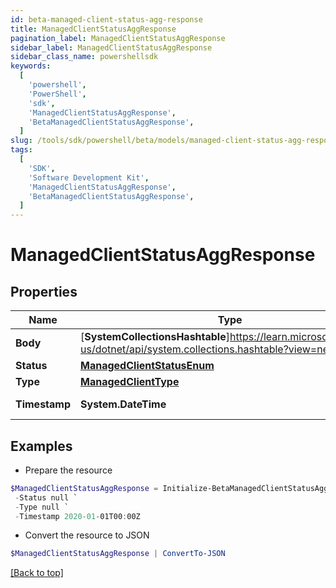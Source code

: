 ```yaml
---
id: beta-managed-client-status-agg-response
title: ManagedClientStatusAggResponse
pagination_label: ManagedClientStatusAggResponse
sidebar_label: ManagedClientStatusAggResponse
sidebar_class_name: powershellsdk
keywords:
  [
    'powershell',
    'PowerShell',
    'sdk',
    'ManagedClientStatusAggResponse',
    'BetaManagedClientStatusAggResponse',
  ]
slug: /tools/sdk/powershell/beta/models/managed-client-status-agg-response
tags:
  [
    'SDK',
    'Software Development Kit',
    'ManagedClientStatusAggResponse',
    'BetaManagedClientStatusAggResponse',
  ]
---
```


# ManagedClientStatusAggResponse

## Properties

| Name | Type | Description | Notes |
| --- | --- | --- | --- |
| **Body** | [**SystemCollectionsHashtable**]https://learn.microsoft.com/en-us/dotnet/api/system.collections.hashtable?view=net-9.0 | ManagedClientStatus body information | [required] |
| **Status** | [**ManagedClientStatusEnum**](managed-client-status-enum) |  | [required] |
| **Type** | [**ManagedClientType**](managed-client-type) |  | [required] |
| **Timestamp** | **System.DateTime** | timestamp on the Client Status update | [required] |

## Examples

- Prepare the resource

```powershell
$ManagedClientStatusAggResponse = Initialize-BetaManagedClientStatusAggResponse  -Body {body={id=1528, clientId=1528, clusterId=1533, orgType=test, vaDownloadUrl=https://sptcbu-va-images.s3.amazonaws.com/va-latest.zip, clusterJobCount=1, configuration={clusterType=sqsCluster, clusterExternalId=2c91808876dd79120176f758af765c58, debug=false, failureThreshold=0, gmtOffset=-6, scheduleUpgrade=false, va_version=va-megapod-useast1-595-1627543540, jobType=VA_UPGRADE, cookbook=va-megapod-useast1-595-1627543540}, connectorServices=[{id=540696, name=EndToEnd-ADSource, connector_host=host.example.com, connector_port=389, connector_(boolean)useSSL=false, connectorFileUploadHistory=null}, {id=540698, name=EndToEnd-AzureADSource, connector_host=null, connector_port=null, connector_(boolean)useSSL=null, connectorFileUploadHistory=null}, {id=540710, name=EndToEnd-OpenLDAP, connector_host=10.0.2.64, connector_port=389, connector_(boolean)useSSL=false, connectorFileUploadHistory=null}, {id=540713, name=Dynamic-ADSource, connector_host=host.example.com, connector_port=389, connector_(boolean)useSSL=false, connectorFileUploadHistory=null}, {id=540716, name=EndToEnd-JdbcADSource, connector_host=10.0.5.187, connector_port=389, connector_(boolean)useSSL=false, connectorFileUploadHistory=null}, {id=540717, name=EndToEnd-JdbcSource, connector_host=null, connector_port=null, connector_(boolean)useSSL=null, connectorFileUploadHistory=[{serviceId=540717, date=2021-02-05T22:58:15Z, file=temp7081703651350031905mysql-connector-java-8.0.11.jar}]}], jobs=[{uuid=872b622f-5ab5-4836-9172-e3bb77f05b2c, cookbook=872b622f-5ab5-4836-9172-e3bb77f05b2c, state=FINISHED, type=VA_UPGRADE, targetId=1528, managedProcessConfiguration={charon={version=345, path=sailpoint/charon, description=null, dependencies=null}, ccg={version=415_583_79.0.0, path=sailpoint/ccg, description=null, dependencies=null}, toolbox={version=6, path=sailpoint/toolbox, description=null, dependencies=null}, fluent={version=50, path=fluent/va, description=null, dependencies=null}, va_agent={version=89, path=sailpoint/va_agent, description=null, dependencies=null}}}], queue={name=megapod-useast1-denali-lwt-cluster-1533, region=us-east-1}, maintenance={window=true, windowStartTime=2021-07-29T00:00:00Z, windowClusterTime=2021-07-29T01:35:24Z, windowFinishTime=2021-07-29T04:00:00Z}}} `
 -Status null `
 -Type null `
 -Timestamp 2020-01-01T00:00Z
```

- Convert the resource to JSON

```powershell
$ManagedClientStatusAggResponse | ConvertTo-JSON
```

[[Back to top]](#)
